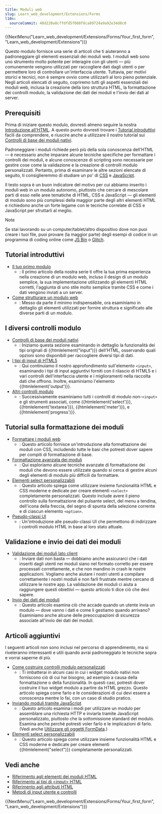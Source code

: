 ```yaml
---
title: Moduli web
slug: Learn_web_development/Extensions/Forms
l10n:
  sourceCommit: 48d220a8cffdfd5f088f8ca89724a9a92e34d8c0
---
```


{{NextMenu("Learn_web_development/Extensions/Forms/Your_first_form", "Learn_web_development/Extensions")}}

Questo modulo fornisce una serie di articoli che ti aiuteranno a padroneggiare gli elementi essenziali dei moduli web. I moduli web sono uno strumento molto potente per interagire con gli utenti — più comunemente vengono utilizzati per raccogliere dati dagli utenti o per permettere loro di controllare un'interfaccia utente. Tuttavia, per motivi storici e tecnici, non è sempre ovvio come utilizzarli al loro pieno potenziale. Negli articoli elencati di seguito, copriremo tutti gli aspetti essenziali dei moduli web, inclusa la creazione della loro struttura HTML, la formattazione dei controlli modulo, la validazione dei dati dei moduli e l'invio dei dati al server.

## Prerequisiti

Prima di iniziare questo modulo, dovresti almeno seguire la nostra [Introduzione all'HTML](/it/docs/Learn_web_development/Core/Structuring_content). A questo punto dovresti trovare i [Tutorial introduttivi](#tutorial_introduttivi) facili da comprendere, e riuscire anche a utilizzare il nostro tutorial sui [Controlli di base dei moduli nativi](/it/docs/Learn_web_development/Extensions/Forms/Basic_native_form_controls).

Padroneggiare i moduli richiede però più della sola conoscenza dell'HTML — è necessario anche imparare alcune tecniche specifiche per formattare i controlli dei moduli, e alcune conoscenze di scripting sono necessarie per gestire cose come la validazione e la creazione di controlli modulo personalizzati. Pertanto, prima di esaminare le altre sezioni elencate di seguito, ti consiglieremmo di studiare un po' di [CSS](/it/docs/Learn_web_development/Core/Styling_basics) e [JavaScript](/it/docs/Learn_web_development/Core/Scripting).

Il testo sopra è un buon indicatore del motivo per cui abbiamo inserito i moduli web in un modulo autonomo, piuttosto che cercare di mescolare parti di esso nelle aree tematiche di HTML, CSS e JavaScript — gli elementi di modulo sono più complessi della maggior parte degli altri elementi HTML e richiedono anche un forte legame con le tecniche correlate di CSS e JavaScript per sfruttarli al meglio.

> [!NOTE]
> Se stai lavorando su un computer/tablet/altro dispositivo dove non puoi creare i tuoi file, puoi provare (la maggior parte) degli esempi di codice in un programma di coding online come [JS Bin](https://jsbin.com/) o [Glitch](https://glitch.com/).

## Tutorial introduttivi

- [Il tuo primo modulo](/it/docs/Learn_web_development/Extensions/Forms/Your_first_form)
  - : Il primo articolo della nostra serie ti offre la tua prima esperienza nella creazione di un modulo web, incluso il design di un modulo semplice, la sua implementazione utilizzando gli elementi HTML corretti, l'aggiunta di uno stile molto semplice tramite CSS e come i dati vengono inviati a un server.
- [Come strutturare un modulo web](/it/docs/Learn_web_development/Extensions/Forms/How_to_structure_a_web_form)
  - : Messo da parte il minimo indispensabile, ora esaminiamo in dettaglio gli elementi utilizzati per fornire struttura e significato alle diverse parti di un modulo.

## I diversi controlli modulo

- [Controlli di base dei moduli nativi](/it/docs/Learn_web_development/Extensions/Forms/Basic_native_form_controls)
  - : Iniziamo questa sezione esaminando in dettaglio la funzionalità dei tipi originali di {{htmlelement("input")}} dell'HTML, osservando quali opzioni sono disponibili per raccogliere diversi tipi di dati.
- [I tipi di input di HTML5](/it/docs/Learn_web_development/Extensions/Forms/HTML5_input_types)
  - : Qui continuiamo il nostro approfondimento sull'elemento `<input>`, esaminando i tipi di input aggiuntivi forniti con il rilascio di HTML5 e i vari controlli dell'interfaccia utente e i miglioramenti nella raccolta dati che offrono. Inoltre, esaminiamo l'elemento {{htmlelement('output')}}.
- [Altri controlli modulo](/it/docs/Learn_web_development/Extensions/Forms/Other_form_controls)
  - : Successivamente esaminiamo tutti i controlli di modulo non-`<input>` e gli strumenti associati, come {{htmlelement('select')}}, {{htmlelement('textarea')}}, {{htmlelement('meter')}}, e {{htmlelement('progress')}}.

## Tutorial sulla formattazione dei moduli

- [Formattare i moduli web](/it/docs/Learn_web_development/Extensions/Forms/Styling_web_forms)
  - : Questo articolo fornisce un'introduzione alla formattazione dei moduli con CSS, includendo tutte le basi che potresti dover sapere per compiti di formattazione di base.
- [Formattazione avanzata dei moduli](/it/docs/Learn_web_development/Extensions/Forms/Advanced_form_styling)
  - : Qui esploriamo alcune tecniche avanzate di formattazione dei moduli che devono essere utilizzate quando si cerca di gestire alcuni degli elementi di modulo più difficili da formattare.
- [Elementi select personalizzabili](/it/docs/Learn_web_development/Extensions/Forms/Customizable_select)
  - : Questo articolo spiega come utilizzare insieme funzionalità HTML e CSS moderne e dedicate per creare elementi `<select>` completamente personalizzati. Questo include avere il pieno controllo sulla formattazione del pulsante select, del menu a tendina, dell'icona della freccia, del segno di spunta della selezione corrente e di ciascun elemento `<option>`.
- [Pseudo-classi UI](/it/docs/Learn_web_development/Extensions/Forms/UI_pseudo-classes)
  - : Un'introduzione alle pseudo-classi UI che permettono di indirizzare i controlli modulo HTML in base al loro stato attuale.

## Validazione e invio dei dati dei moduli

- [Validazione dei moduli lato client](/it/docs/Learn_web_development/Extensions/Forms/Form_validation)
  - : Inviare dati non basta — dobbiamo anche assicurarci che i dati inseriti dagli utenti nei moduli siano nel formato corretto per essere processati correttamente, e che non mandino in crash le nostre applicazioni. Vogliamo anche aiutare i nostri utenti a compilare correttamente i nostri moduli e non farli frustrate mentre cercano di utilizzare le nostre app. La validazione dei moduli ci aiuta a raggiungere questi obiettivi — questo articolo ti dice ciò che devi sapere.
- [Invio dei dati dei moduli](/it/docs/Learn_web_development/Extensions/Forms/Sending_and_retrieving_form_data)
  - : Questo articolo esamina ciò che accade quando un utente invia un modulo — dove vanno i dati e come li gestiamo quando arrivano? Esaminiamo anche alcune delle preoccupazioni di sicurezza associate all'invio dei dati dei moduli.

## Articoli aggiuntivi

I seguenti articoli non sono inclusi nel percorso di apprendimento, ma si riveleranno interessanti e utili quando avrai padroneggiato le tecniche sopra e vorrai saperne di più.

- [Come costruire controlli modulo personalizzati](/it/docs/Learn_web_development/Extensions/Forms/How_to_build_custom_form_controls)
  - : Ti imbatterai in alcuni casi in cui i widget modulo nativi non forniscono ciò di cui hai bisogno, ad esempio a causa della formattazione o della funzionalità. In questi casi, potresti dover costruire il tuo widget modulo a partire da HTML grezzo. Questo articolo spiega come farlo e le considerazioni di cui devi essere a conoscenza mentre lo fai, con un caso di studio pratico.
- [Inviando moduli tramite JavaScript](/it/docs/Learn_web_development/Extensions/Forms/Sending_forms_through_JavaScript)
  - : Questo articolo esamina i modi per utilizzare un modulo per assemblare una richiesta HTTP e inviarla tramite JavaScript personalizzato, piuttosto che la sottomissione standard del modulo. Esamina anche perché potresti voler farlo e le implicazioni di farlo. (Vedi anche [Utilizzare gli oggetti FormData](/it/docs/Web/API/XMLHttpRequest_API/Using_FormData_Objects).)
- [Elementi select personalizzabili](/it/docs/Learn_web_development/Extensions/Forms/Customizable_select)
  - : Questo articolo spiega come utilizzare insieme funzionalità HTML e CSS moderne e dedicate per creare elementi {{htmlelement("select")}} completamente personalizzati.

## Vedi anche

- [Riferimento agli elementi dei moduli HTML](/it/docs/Web/HTML/Reference/Elements#forms)
- [Riferimento ai tipi di \<input> HTML](/it/docs/Web/HTML/Reference/Elements/input)
- [Riferimento agli attributi HTML](/it/docs/Web/HTML/Reference/Attributes)
- [Metodi di input utente e controlli](/it/docs/Learn_web_development/Extensions/Forms/User_input_methods)

{{NextMenu("Learn_web_development/Extensions/Forms/Your_first_form", "Learn_web_development/Extensions")}}
